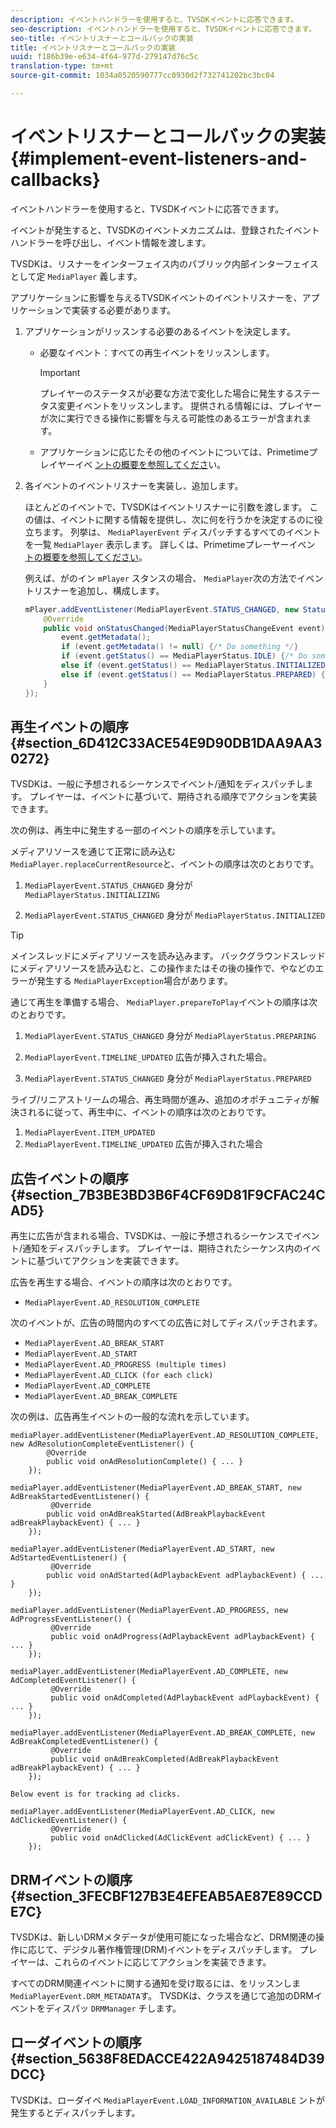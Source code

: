 ```yaml
---
description: イベントハンドラーを使用すると、TVSDKイベントに応答できます。
seo-description: イベントハンドラーを使用すると、TVSDKイベントに応答できます。
seo-title: イベントリスナーとコールバックの実装
title: イベントリスナーとコールバックの実装
uuid: f186b39e-e634-4f64-977d-279147d76c5c
translation-type: tm+mt
source-git-commit: 1034a0520590777cc0930d2f732741202bc3bc04

---
```



# イベントリスナーとコールバックの実装 {#implement-event-listeners-and-callbacks}

イベントハンドラーを使用すると、TVSDKイベントに応答できます。

イベントが発生すると、TVSDKのイベントメカニズムは、登録されたイベントハンドラーを呼び出し、イベント情報を渡します。

TVSDKは、リスナーをインターフェイス内のパブリック内部インターフェイスとして定 `MediaPlayer` 義します。

アプリケーションに影響を与えるTVSDKイベントのイベントリスナーを、アプリケーションで実装する必要があります。

1. アプリケーションがリッスンする必要のあるイベントを決定します。

   * 必要なイベント：すべての再生イベントをリッスンします。

      >[!IMPORTANT]
      >
      >プレイヤーのステータスが必要な方法で変化した場合に発生するステータス変更イベントをリッスンします。 提供される情報には、プレイヤーが次に実行できる操作に影響を与える可能性のあるエラーが含まれます。

   * アプリケーションに応じたその他のイベントについては、Primetimeプレイヤーイベ [ントの概要を参照してくださ](../../android-3x-events-notifications/events-summary/android-3x-events-summary.md)い。

1. 各イベントのイベントリスナーを実装し、追加します。

   ほとんどのイベントで、TVSDKはイベントリスナーに引数を渡します。 この値は、イベントに関する情報を提供し、次に何を行うかを決定するのに役立ちます。 列挙は、 `MediaPlayerEvent` ディスパッチするすべてのイベントを一覧 `MediaPlayer` 表示します。 詳しくは、Primetimeプレーヤーイベン [トの概要を参照してください](../../android-3x-events-notifications/events-summary/android-3x-events-summary.md)。

   例えば、がのイン `mPlayer` スタンスの場合、 `MediaPlayer`次の方法でイベントリスナーを追加し、構成します。

   ```java
   mPlayer.addEventListener(MediaPlayerEvent.STATUS_CHANGED, new StatusChangeEventListener() { 
       @Override 
       public void onStatusChanged(MediaPlayerStatusChangeEvent event) { 
           event.getMetadata(); 
           if (event.getMetadata() != null) {/* Do something */} 
           if (event.getStatus() == MediaPlayerStatus.IDLE) {/* Do something */} 
           else if (event.getStatus() == MediaPlayerStatus.INITIALIZED) {/* Do something */} 
           else if (event.getStatus() == MediaPlayerStatus.PREPARED) {/* Do something */} 
       } 
   }); 
   ```

## 再生イベントの順序 {#section_6D412C33ACE54E9D90DB1DAA9AA30272}

TVSDKは、一般に予想されるシーケンスでイベント/通知をディスパッチします。 プレイヤーは、イベントに基づいて、期待される順序でアクションを実装できます。

次の例は、再生中に発生する一部のイベントの順序を示しています。

メディアリソースを通じて正常に読み込む `MediaPlayer.replaceCurrentResource`と、イベントの順序は次のとおりです。

1. `MediaPlayerEvent.STATUS_CHANGED` 身分が `MediaPlayerStatus.INITIALIZING`

1. `MediaPlayerEvent.STATUS_CHANGED` 身分が `MediaPlayerStatus.INITIALIZED`

>[!TIP]
>
>メインスレッドにメディアリソースを読み込みます。 バックグラウンドスレッドにメディアリソースを読み込むと、この操作またはその後の操作で、やなどのエラーが発生する `MediaPlayerException`場合があります。

通じて再生を準備する場合、 `MediaPlayer.prepareToPlay`イベントの順序は次のとおりです。

1. `MediaPlayerEvent.STATUS_CHANGED` 身分が `MediaPlayerStatus.PREPARING`

1. `MediaPlayerEvent.TIMELINE_UPDATED` 広告が挿入された場合。
1. `MediaPlayerEvent.STATUS_CHANGED` 身分が `MediaPlayerStatus.PREPARED`

ライブ/リニアストリームの場合、再生時間が進み、追加のオポチュニティが解決されるに従って、再生中に、イベントの順序は次のとおりです。

1. `MediaPlayerEvent.ITEM_UPDATED`
1. `MediaPlayerEvent.TIMELINE_UPDATED` 広告が挿入された場合

## 広告イベントの順序 {#section_7B3BE3BD3B6F4CF69D81F9CFAC24CAD5}

再生に広告が含まれる場合、TVSDKは、一般に予想されるシーケンスでイベント/通知をディスパッチします。 プレイヤーは、期待されたシーケンス内のイベントに基づいてアクションを実装できます。

広告を再生する場合、イベントの順序は次のとおりです。

* `MediaPlayerEvent.AD_RESOLUTION_COMPLETE`

次のイベントが、広告の時間内のすべての広告に対してディスパッチされます。

* `MediaPlayerEvent.AD_BREAK_START`
* `MediaPlayerEvent.AD_START`
* `MediaPlayerEvent.AD_PROGRESS (multiple times)`
* `MediaPlayerEvent.AD_CLICK (for each click)`
* `MediaPlayerEvent.AD_COMPLETE`
* `MediaPlayerEvent.AD_BREAK_COMPLETE`

次の例は、広告再生イベントの一般的な流れを示しています。

```
mediaPlayer.addEventListener(MediaPlayerEvent.AD_RESOLUTION_COMPLETE, new AdResolutionCompleteEventListener() { 
        @Override 
        public void onAdResolutionComplete() { ... } 
    }); 
 
mediaPlayer.addEventListener(MediaPlayerEvent.AD_BREAK_START, new AdBreakStartedEventListener() { 
         @Override 
        public void onAdBreakStarted(AdBreakPlaybackEvent adBreakPlaybackEvent) { ... } 
    }); 
 
mediaPlayer.addEventListener(MediaPlayerEvent.AD_START, new AdStartedEventListener() { 
         @Override 
        public void onAdStarted(AdPlaybackEvent adPlaybackEvent) { ... } 
    }); 
 
mediaPlayer.addEventListener(MediaPlayerEvent.AD_PROGRESS, new AdProgressEventListener() { 
         @Override 
         public void onAdProgress(AdPlaybackEvent adPlaybackEvent) { ... } 
    }); 
 
mediaPlayer.addEventListener(MediaPlayerEvent.AD_COMPLETE, new AdCompletedEventListener() { 
         @Override 
         public void onAdCompleted(AdPlaybackEvent adPlaybackEvent) { ... } 
    }); 
 
mediaPlayer.addEventListener(MediaPlayerEvent.AD_BREAK_COMPLETE, new AdBreakCompletedEventListener() { 
         @Override 
         public void onAdBreakCompleted(AdBreakPlaybackEvent adBreakPlaybackEvent) { ... } 
    }); 
 
Below event is for tracking ad clicks. 
 
mediaPlayer.addEventListener(MediaPlayerEvent.AD_CLICK, new AdClickedEventListener() { 
         @Override 
         public void onAdClicked(AdClickEvent adClickEvent) { ... } 
    });
```

## DRMイベントの順序 {#section_3FECBF127B3E4EFEAB5AE87E89CCDE7C}

TVSDKは、新しいDRMメタデータが使用可能になった場合など、DRM関連の操作に応じて、デジタル著作権管理(DRM)イベントをディスパッチします。 プレイヤーは、これらのイベントに応じてアクションを実装できます。

すべてのDRM関連イベントに関する通知を受け取るには、をリッスンしま `MediaPlayerEvent.DRM_METADATA`す。 TVSDKは、クラスを通じて追加のDRMイベントをディスパッ `DRMManager` チします。

## ローダイベントの順序 {#section_5638F8EDACCE422A9425187484D39DCC}

TVSDKは、ローダイベ `MediaPlayerEvent.LOAD_INFORMATION_AVAILABLE` ントが発生するとディスパッチします。